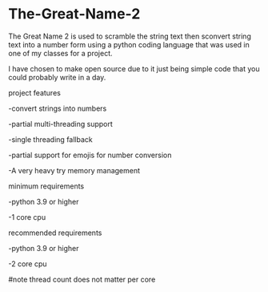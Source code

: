 # The-Great-Name-2
The Great Name 2 is used to scramble the string text then sconvert string text into a number form using a python coding language that was used in one of my classes for a project.

I have chosen to make open source due to it just being simple code that you could probably write in a day.

project features

-convert strings into numbers

-partial multi-threading support 

-single threading fallback

-partial support for emojis for number conversion

-A very heavy try memory management


minimum requirements

-python 3.9 or higher

-1 core cpu


recommended requirements

-python 3.9 or higher

-2 core cpu

#note thread count does not matter per core
